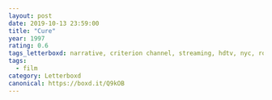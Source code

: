 ```yaml
---
layout: post 
date: 2019-10-13 23:59:00
title: "Cure"
year: 1997
rating: 0.6
tags_letterboxd: narrative, criterion channel, streaming, hdtv, nyc, robtober
tags:
  - film
category: Letterboxd
canonical: https://boxd.it/Q9kOB
---
```

